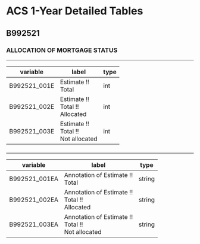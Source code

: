 # ACS 1-Year Detailed Tables

## B992521

### ALLOCATION OF MORTGAGE STATUS

___

| variable | label | type |
| ----- | ----- | ----- |
| B992521_001E | Estimate !!<br>Total | int |
| B992521_002E | Estimate !!<br>Total !!<br>Allocated | int |
| B992521_003E | Estimate !!<br>Total !!<br>Not allocated | int |
### 

___

| variable | label | type |
| ----- | ----- | ----- |
| B992521_001EA | Annotation of Estimate !!<br>Total | string |
| B992521_002EA | Annotation of Estimate !!<br>Total !!<br>Allocated | string |
| B992521_003EA | Annotation of Estimate !!<br>Total !!<br>Not allocated | string |

